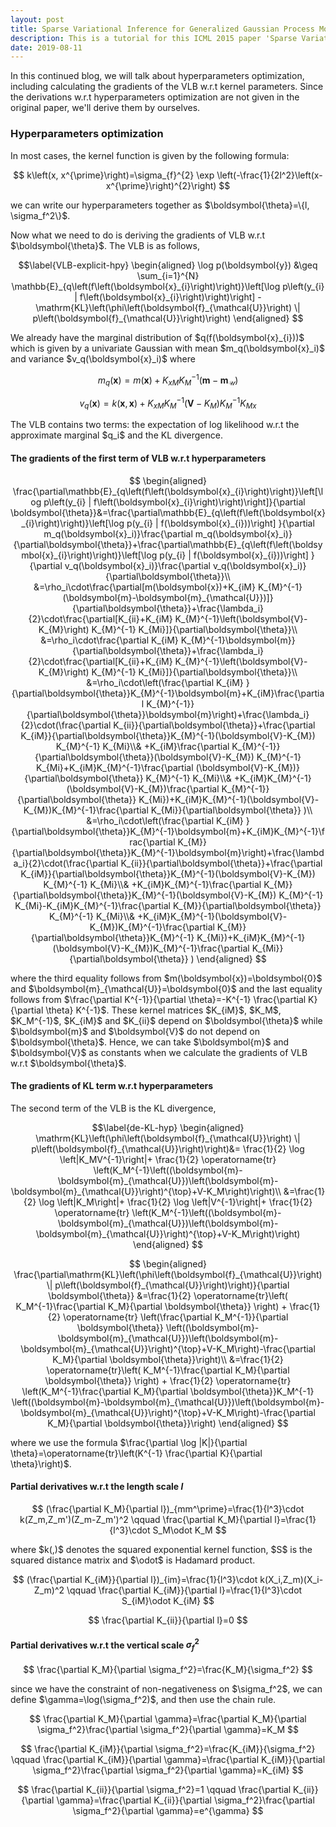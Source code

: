 ```yaml
---
layout: post
title: Sparse Variational Inference for Generalized Gaussian Process Models - Tutorial 3
description: This is a tutorial for this ICML 2015 paper 'Sparse Variational Inference for Generalized Gaussian Process Models'. It covers hyperparameters optimization.
date: 2019-08-11
---
```

<p>
In this continued blog, we will talk about hyperparameters optimization, including calculating the gradients of the VLB w.r.t kernel parameters. Since the derivations w.r.t hyperparameters optimization are not given in the original paper, we'll derive them by ourselves.
</p>

### Hyperparameters optimization

<p>
In most cases, the kernel function is given by the following formula:
</p>

$$
k\left(x, x^{\prime}\right)=\sigma_{f}^{2} \exp \left(-\frac{1}{2l^2}\left(x-x^{\prime}\right)^{2}\right)
$$

<p>
we can write our hyperparameters together as $\boldsymbol{\theta}=\{l, \sigma_f^2\}$.
</p>

<p>
Now what we need to do is deriving the gradients of VLB w.r.t $\boldsymbol{\theta}$. The VLB is as follows,
</p>

$$\label{VLB-explicit-hpy}
\begin{aligned}
    \log p(\boldsymbol{y}) &\geq \sum_{i=1}^{N} \mathbb{E}_{q\left(f\left(\boldsymbol{x}_{i}\right)\right)}\left[\log p\left(y_{i} | f\left(\boldsymbol{x}_{i}\right)\right)\right] -\mathrm{KL}\left(\phi\left(\boldsymbol{f}_{\mathcal{U}}\right) \| p\left(\boldsymbol{f}_{\mathcal{U}}\right)\right)
\end{aligned}
$$

<p>
We already have the marginal distribution of $q(f(\boldsymbol{x}_{i}))$ which is given by a univariate Gaussian with mean $m_q(\boldsymbol{x}_i)$ and variance $v_q(\boldsymbol{x}_i)$ where
</p>

$$\label{m-q}
    m_{q}(\boldsymbol{x})=m(\boldsymbol{x})+K_{x M} K_{M}^{-1}(\boldsymbol{m}-\boldsymbol{m}_{\mathcal{U}})
$$

$$
v_{q}(\boldsymbol{x})=k(\boldsymbol{x}, \boldsymbol{x})+K_{x M} K_{M}^{-1}\left(\boldsymbol{V}-K_{M}\right) K_{M}^{-1} K_{M x}
$$

<p>
The VLB contains two terms: the expectation of log likelihood w.r.t the approximate marginal $q_i$ and the KL divergence.
</p>

#### The gradients of the first term of VLB w.r.t hyperparameters

$$
\begin{aligned}
\frac{\partial\mathbb{E}_{q\left(f\left(\boldsymbol{x}_{i}\right)\right)}\left[\log p\left(y_{i} | f\left(\boldsymbol{x}_{i}\right)\right)\right]}{\partial \boldsymbol{\theta}}&=\frac{\partial\mathbb{E}_{q\left(f\left(\boldsymbol{x}_{i}\right)\right)}\left[\log p(y_{i} | f(\boldsymbol{x}_{i}))\right] }{\partial m_q(\boldsymbol{x}_i)}\frac{\partial m_q(\boldsymbol{x}_i)}{\partial\boldsymbol{\theta}}+\frac{\partial\mathbb{E}_{q\left(f\left(\boldsymbol{x}_{i}\right)\right)}\left[\log p(y_{i} | f(\boldsymbol{x}_{i}))\right] }{\partial v_q(\boldsymbol{x}_i)}\frac{\partial v_q(\boldsymbol{x}_i)}{\partial\boldsymbol{\theta}}\\
&=\rho_i\cdot\frac{\partial[m(\boldsymbol{x})+K_{iM} K_{M}^{-1}(\boldsymbol{m}-\boldsymbol{m}_{\mathcal{U}})]}{\partial\boldsymbol{\theta}}+\frac{\lambda_i}{2}\cdot\frac{\partial[K_{ii}+K_{iM} K_{M}^{-1}\left(\boldsymbol{V}-K_{M}\right) K_{M}^{-1} K_{Mi}]}{\partial\boldsymbol{\theta}}\\
&=\rho_i\cdot\frac{\partial K_{iM} K_{M}^{-1}\boldsymbol{m}}{\partial\boldsymbol{\theta}}+\frac{\lambda_i}{2}\cdot\frac{\partial[K_{ii}+K_{iM} K_{M}^{-1}\left(\boldsymbol{V}-K_{M}\right) K_{M}^{-1} K_{Mi}]}{\partial\boldsymbol{\theta}}\\
&=\rho_i\cdot\left(\frac{\partial K_{iM} }{\partial\boldsymbol{\theta}}K_{M}^{-1}\boldsymbol{m}+K_{iM}\frac{\partial  K_{M}^{-1}}{\partial\boldsymbol{\theta}}\boldsymbol{m}\right)+\frac{\lambda_i}{2}\cdot(\frac{\partial K_{ii}}{\partial\boldsymbol{\theta}}+\frac{\partial K_{iM}}{\partial\boldsymbol{\theta}}K_{M}^{-1}(\boldsymbol{V}-K_{M}) K_{M}^{-1} K_{Mi}\\& +K_{iM}\frac{\partial  K_{M}^{-1}}{\partial\boldsymbol{\theta}}(\boldsymbol{V}-K_{M}) K_{M}^{-1} K_{Mi}+K_{iM}K_{M}^{-1}\frac{\partial  (\boldsymbol{V}-K_{M})}{\partial\boldsymbol{\theta}} K_{M}^{-1} K_{Mi}\\&
+K_{iM}K_{M}^{-1}(\boldsymbol{V}-K_{M})\frac{\partial K_{M}^{-1}}{\partial\boldsymbol{\theta}} K_{Mi})+K_{iM}K_{M}^{-1}(\boldsymbol{V}-K_{M})K_{M}^{-1}\frac{\partial K_{Mi}}{\partial\boldsymbol{\theta}} )\\
&=\rho_i\cdot\left(\frac{\partial K_{iM} }{\partial\boldsymbol{\theta}}K_{M}^{-1}\boldsymbol{m}+K_{iM}K_{M}^{-1}\frac{\partial  K_{M}}{\partial\boldsymbol{\theta}}K_{M}^{-1}\boldsymbol{m}\right)+\frac{\lambda_i}{2}\cdot(\frac{\partial K_{ii}}{\partial\boldsymbol{\theta}}+\frac{\partial K_{iM}}{\partial\boldsymbol{\theta}}K_{M}^{-1}(\boldsymbol{V}-K_{M}) K_{M}^{-1} K_{Mi}\\& +K_{iM}K_{M}^{-1}\frac{\partial  K_{M}}{\partial\boldsymbol{\theta}}K_{M}^{-1}(\boldsymbol{V}-K_{M}) K_{M}^{-1} K_{Mi}-K_{iM}K_{M}^{-1}\frac{\partial  K_{M}}{\partial\boldsymbol{\theta}} K_{M}^{-1} K_{Mi}\\&
+K_{iM}K_{M}^{-1}(\boldsymbol{V}-K_{M})K_{M}^{-1}\frac{\partial  K_{M}}{\partial\boldsymbol{\theta}}K_{M}^{-1} K_{Mi})+K_{iM}K_{M}^{-1}(\boldsymbol{V}-K_{M})K_{M}^{-1}\frac{\partial K_{Mi}}{\partial\boldsymbol{\theta}} )
\end{aligned}
$$

<p>
where the third equality follows from $m(\boldsymbol{x})=\boldsymbol{0}$ and $\boldsymbol{m}_{\mathcal{U}}=\boldsymbol{0}$ and the last equality follows from $\frac{\partial K^{-1}}{\partial \theta}=-K^{-1} \frac{\partial K}{\partial \theta} K^{-1}$. These kernel matrices $K_{iM}$, $K_M$, $K_M^{-1}$, $K_{iM}$ and $K_{ii}$ depend on $\boldsymbol{\theta}$ while $\boldsymbol{m}$ and $\boldsymbol{V}$ do not depend on $\boldsymbol{\theta}$. Hence, we can take $\boldsymbol{m}$ and $\boldsymbol{V}$ as constants when we calculate the gradients of VLB w.r.t $\boldsymbol{\theta}$.
</p>

#### The gradients of KL term w.r.t hyperparameters

<p>
The second term of the VLB is the KL divergence,
</p>

$$\label{de-KL-hyp}
    \begin{aligned} \mathrm{KL}\left(\phi\left(\boldsymbol{f}_{\mathcal{U}}\right) \| p\left(\boldsymbol{f}_{\mathcal{U}}\right)\right)&= \frac{1}{2} \log \left|K_MV^{-1}\right|+ \frac{1}{2} \operatorname{tr} \left(K_M^{-1}\left((\boldsymbol{m}-\boldsymbol{m}_{\mathcal{U}})\left(\boldsymbol{m}-\boldsymbol{m}_{\mathcal{U}}\right)^{\top}+V-K_M\right)\right)\\
    &=\frac{1}{2} \log \left|K_M\right|+ \frac{1}{2} \log \left|V^{-1}\right|+ \frac{1}{2} \operatorname{tr} \left(K_M^{-1}\left((\boldsymbol{m}-\boldsymbol{m}_{\mathcal{U}})\left(\boldsymbol{m}-\boldsymbol{m}_{\mathcal{U}}\right)^{\top}+V-K_M\right)\right)
    \end{aligned}
$$

$$
    \begin{aligned}
    \frac{\partial\mathrm{KL}\left(\phi\left(\boldsymbol{f}_{\mathcal{U}}\right) \| p\left(\boldsymbol{f}_{\mathcal{U}}\right)\right)}{\partial \boldsymbol{\theta}}
    &=\frac{1}{2} \operatorname{tr}\left( K_M^{-1}\frac{\partial K_M}{\partial \boldsymbol{\theta}} \right) + \frac{1}{2} \operatorname{tr} \left(\frac{\partial K_M^{-1}}{\partial \boldsymbol{\theta}} \left((\boldsymbol{m}-\boldsymbol{m}_{\mathcal{U}})\left(\boldsymbol{m}-\boldsymbol{m}_{\mathcal{U}}\right)^{\top}+V-K_M\right)-\frac{\partial K_M}{\partial \boldsymbol{\theta}}\right)\\
    &=\frac{1}{2} \operatorname{tr}\left( K_M^{-1}\frac{\partial K_M}{\partial \boldsymbol{\theta}} \right) + \frac{1}{2} \operatorname{tr} \left(K_M^{-1}\frac{\partial K_M}{\partial \boldsymbol{\theta}}K_M^{-1} \left((\boldsymbol{m}-\boldsymbol{m}_{\mathcal{U}})\left(\boldsymbol{m}-\boldsymbol{m}_{\mathcal{U}}\right)^{\top}+V-K_M\right)-\frac{\partial K_M}{\partial \boldsymbol{\theta}}\right)
    \end{aligned}
$$

<p>
where we use the formula $\frac{\partial \log |K|}{\partial \theta}=\operatorname{tr}\left(K^{-1} \frac{\partial K}{\partial \theta}\right)$.
</p>


#### Partial derivatives w.r.t the length scale $l$

$$
    (\frac{\partial K_M}{\partial l})_{mm^\prime}=\frac{1}{l^3}\cdot k(Z_m,Z_m')(Z_m-Z_m')^2 \qquad \frac{\partial K_M}{\partial l}=\frac{1}{l^3}\cdot S_M\odot K_M
$$

<p>
where $k(,)$ denotes the squared exponential kernel function, $S$ is the squared distance matrix and $\odot$ is Hadamard product.
</p>

$$
    (\frac{\partial K_{iM}}{\partial l})_{im}=\frac{1}{l^3}\cdot k(X_i,Z_m)(X_i-Z_m)^2 \qquad \frac{\partial K_{iM}}{\partial l}=\frac{1}{l^3}\cdot S_{iM}\odot K_{iM}
$$

$$
    \frac{\partial K_{ii}}{\partial l}=0
$$

#### Partial derivatives w.r.t the vertical scale $\sigma_f^2$

$$
    \frac{\partial K_M}{\partial \sigma_f^2}=\frac{K_M}{\sigma_f^2}
$$

<p>
since we have the constraint of non-negativeness on $\sigma_f^2$, we can define $\gamma=\log(\sigma_f^2)$, and then use the chain rule.
</p>

$$
    \frac{\partial K_M}{\partial \gamma}=\frac{\partial K_M}{\partial \sigma_f^2}\frac{\partial \sigma_f^2}{\partial \gamma}=K_M
$$

$$
    \frac{\partial K_{iM}}{\partial \sigma_f^2}=\frac{K_{iM}}{\sigma_f^2} \qquad \frac{\partial K_{iM}}{\partial \gamma}=\frac{\partial K_{iM}}{\partial \sigma_f^2}\frac{\partial \sigma_f^2}{\partial \gamma}=K_{iM}
$$

$$
\frac{\partial K_{ii}}{\partial \sigma_f^2}=1 \qquad \frac{\partial K_{ii}}{\partial \gamma}=\frac{\partial K_{ii}}{\partial \sigma_f^2}\frac{\partial \sigma_f^2}{\partial \gamma}=e^{\gamma}
$$
